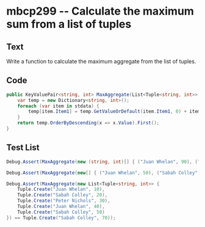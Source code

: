 # mbcp299 -- Calculate the maximum sum from a list of tuples

## Text

Write a function to calculate the maximum aggregate from the list of tuples.

## Code

```csharp
public KeyValuePair<string, int> MaxAggregate(List<Tuple<string, int>> stdata) {
    var temp = new Dictionary<string, int>();
    foreach (var item in stdata) {
        temp[item.Item1] = temp.GetValueOrDefault(item.Item1, 0) + item.Item2;
    }
    return temp.OrderByDescending(x => x.Value).First();
}
```

## Test List

```csharp
Debug.Assert(MaxAggregate(new (string, int)[] { ("Juan Whelan", 90), ("Sabah Colley", 88), ("Peter Nichols", 7), ("Juan Whelan", 122), ("Sabah Colley", 84) }) == ("Juan Whelan", 212));
```

```csharp
Debug.Assert(MaxAggregate(new[] { ("Juan Whelan", 50), ("Sabah Colley", 48), ("Peter Nichols", 37), ("Juan Whelan", 22), ("Sabah Colley", 14) }) == ("Juan Whelan", 72));
```

```csharp
Debug.Assert(MaxAggregate(new List<Tuple<string, int>> {
    Tuple.Create("Juan Whelan", 10),
    Tuple.Create("Sabah Colley", 20),
    Tuple.Create("Peter Nichols", 30),
    Tuple.Create("Juan Whelan", 40),
    Tuple.Create("Sabah Colley", 50)
}) == Tuple.Create("Sabah Colley", 70));
```

